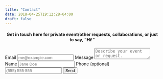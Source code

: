 ```yaml
---
title: "Contact"
date: 2018-04-25T19:12:28-04:00
draft: false
---
```


<h4>
  <center>
Get in touch here for private event/other requests, collaborations, or just to say, "Hi!"
  </center>
</h4>

<form
  action="https://formspree.io/xjvpbzrz"
  method="POST"
  <label for="email">Email</label>
  <input name="email" placeholder="me@example.com" type="email" required>
  <label for="message">Message</label>
  <textarea name="message" placeholder="Describe your event or request." required></textarea>
  <label for="name">Name</label>
  <input type="text" name="name" placeholder="Jane Doe" required>
  <label for="phone">Phone (optional)</label>
  <input type="tel" name="phone" placeholder="(555) 555-555">
  <button type="submit">Send</button>
</form>
